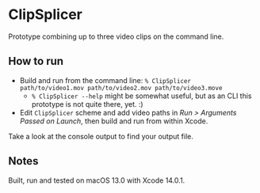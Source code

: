 # ClipSplicer
Prototype combining up to three video clips on the command line.

## How to run

* Build and run from the command line: `% ClipSplicer path/to/video1.mov path/to/video2.mov path/to/video3.move`
  * `% ClipSplicer --help` might be somewhat useful, but as an CLI this prototype is not quite there, yet. :)
* Edit `ClipSplicer` scheme and add video paths in _Run > Arguments Passed on Launch_, then build and run from within Xcode.

Take a look at the console output to find your output file.

## Notes

Built, run and tested on macOS 13.0 with Xcode 14.0.1.
